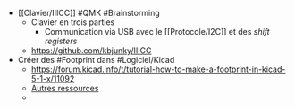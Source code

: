 - [[Clavier/IIICC]] #QMK #Brainstorming
	- Clavier en trois parties
		- Communication via USB avec le [[Protocole/I2C]] et des *shift registers*
	- https://github.com/kbjunky/IIICC
- Créer des #Footprint dans #Logiciel/Kicad
	- https://forum.kicad.info/t/tutorial-how-to-make-a-footprint-in-kicad-5-1-x/11092
	- [Autres ressources](https://www.reddit.com/r/KiCad/comments/lv6equ/am_i_doing_something_wrong_or_is_it_just_kinda/)
	-